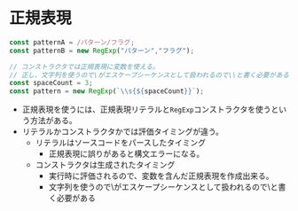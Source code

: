 # 正規表現
```javascript
const patternA = /パターン/フラグ;
const patternB = new RegExp("パターン","フラグ");

// コンストラクタでは正規表現に変数を使える。
// 正し、文字列を使うので\がエスケープシーケンスとして扱われるので\\と書く必要がある。
const spaceCount = 3;
const pattern = new RegExp(`\\s{${spaceCount}}`);
```
* 正規表現を使うには、正規表現リテラルと`RegExp`コンストラクタを使うという方法がある。
* リテラルかコンストラクタかでは評価タイミングが違う。
    * リテラルはソースコードをパースしたタイミング
        * 正規表現に誤りがあると構文エラーになる。
    * コンストラクタは生成されたタイミング
        * 実行時に評価されるので、変数を含んだ正規表現を作成出来る。
        * 文字列を使うので\がエスケープシーケンスとして扱われるので\\と書く必要がある


